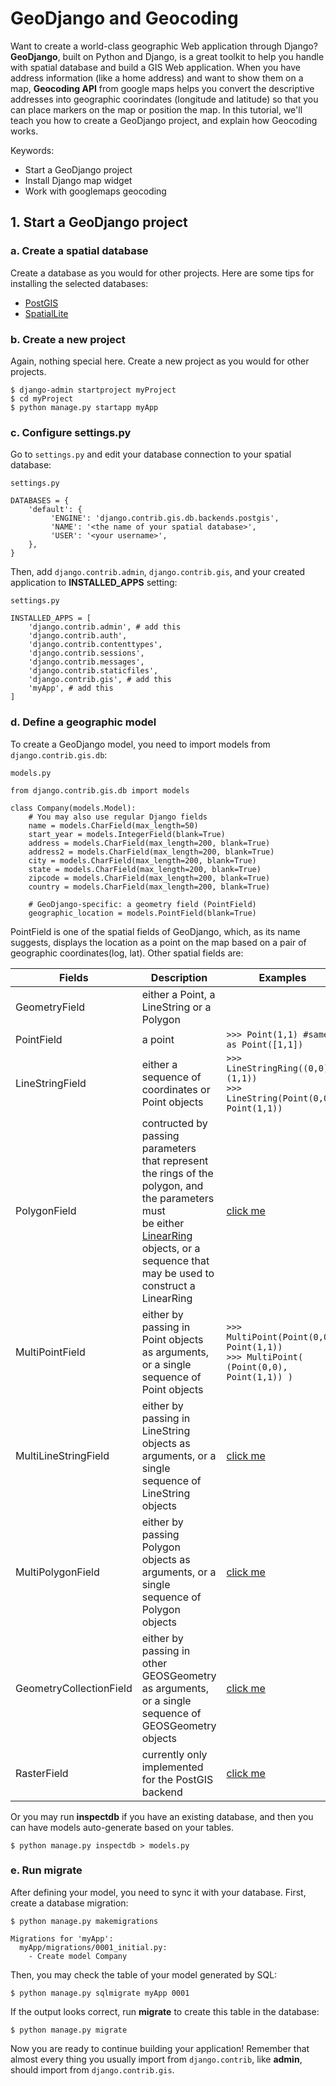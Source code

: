 # GeoDjango and Geocoding
Want to create a world-class geographic Web application through Django? **GeoDjango**, built on Python and Django, is a great 
toolkit to help you handle with spatial database and build a GIS Web application. When you have address information (like
a home address) and want to show them on a map, **Geocoding API** from google maps helps you convert the descriptive addresses 
into geographic coorindates (longitude and latitude) so that you can place markers on the map or position the map.
In this tutorial, we'll teach you how to create a GeoDjango project, and explain how Geocoding works.

Keywords:
* Start a GeoDjango project
* Install Django map widget
* Work with googlemaps geocoding

## 1. Start a GeoDjango project
### a. Create a spatial database
Create a database as you would for other projects. Here are some tips for installing the selected databases:
* [PostGIS](https://docs.djangoproject.com/en/2.0/ref/contrib/gis/install/postgis/)
* [SpatialLite](https://docs.djangoproject.com/en/2.0/ref/contrib/gis/install/spatialite/)

### b. Create a new project
Again, nothing special here. Create a new project as you would for other projects.
```
$ django-admin startproject myProject
$ cd myProject
$ python manage.py startapp myApp
```

### c. Configure settings.py
Go to `settings.py` and edit your database connection to your spatial database:
```
settings.py

DATABASES = {
    'default': {
         'ENGINE': 'django.contrib.gis.db.backends.postgis',
         'NAME': '<the name of your spatial database>',
         'USER': '<your username>',
    },
}
```
Then, add `django.contrib.admin`, `django.contrib.gis`, and your created application to **INSTALLED_APPS** setting:
```
settings.py

INSTALLED_APPS = [
    'django.contrib.admin', # add this
    'django.contrib.auth',
    'django.contrib.contenttypes',
    'django.contrib.sessions',
    'django.contrib.messages',
    'django.contrib.staticfiles',
    'django.contrib.gis', # add this
    'myApp', # add this
]
```

### d. Define a geographic model
To create a GeoDjango model, you need to import models from `django.contrib.gis.db`:
```
models.py

from django.contrib.gis.db import models

class Company(models.Model):
    # You may also use regular Django fields
    name = models.CharField(max_length=50)
    start_year = models.IntegerField(blank=True)
    address = models.CharField(max_length=200, blank=True)
    address2 = models.CharField(max_length=200, blank=True)
    city = models.CharField(max_length=200, blank=True)
    state = models.CharField(max_length=200, blank=True)
    zipcode = models.CharField(max_length=200, blank=True)
    country = models.CharField(max_length=200, blank=True)
    
    # GeoDjango-specific: a geometry field (PointField)
    geographic_location = models.PointField(blank=True)
```
PointField is one of the spatial fields of GeoDjango, which, as its name suggests, displays the location as a point on the map
based on a pair of geographic coordinates(log, lat). Other spatial fields are:

Fields | Description | Examples
------ | ----------- | --------
GeometryField | either a Point, a LineString or a Polygon | 
PointField | a point | `>>> Point(1,1) #same as Point([1,1])`
LineStringField | either a sequence of coordinates or Point objects| `>>> LineStringRing((0,0), (1,1))` <br> `>>> LineString(Point(0,0), Point(1,1))`
PolygonField | contructed by passing parameters that represent <br> the rings of the polygon, and the parameters must <br> be either [LinearRing](https://docs.djangoproject.com/en/2.0/ref/contrib/gis/geos/#linearring) objects, or a sequence that <br> may be used to construct a LinearRing | [click me](https://docs.djangoproject.com/en/2.0/ref/contrib/gis/geos/#polygon)
MultiPointField | either by passing in Point objects as arguments, or a single sequence of Point objects| `>>> MultiPoint(Point(0,0), Point(1,1))` <br> `>>> MultiPoint( (Point(0,0), Point(1,1)) )`
MultiLineStringField | either by passing in LineString objects as arguments, or a single sequence of LineString objects | [click me](https://docs.djangoproject.com/en/2.0/ref/contrib/gis/geos/#multilinestring)
MultiPolygonField | either by passing Polygon objects as arguments, or a single sequence of Polygon objects | [click me](https://docs.djangoproject.com/en/2.0/ref/contrib/gis/geos/#multipolygon)
GeometryCollectionField | either by passing in other GEOSGeometry as arguments, or a single sequence of GEOSGeometry objects | [click me](https://docs.djangoproject.com/en/2.0/ref/contrib/gis/geos/#geometrycollection)
RasterField | currently only implemented for the PostGIS backend | [click me](https://docs.djangoproject.com/en/2.0/ref/contrib/gis/db-api/#creating-and-saving-models-with-raster-fields)

Or you may run **inspectdb** if you have an existing database, and then you can have models auto-generate based on your tables.
```
$ python manage.py inspectdb > models.py
```

### e. Run migrate
After defining your model, you need to sync it with your database. First, create a database migration:
```
$ python manage.py makemigrations

Migrations for 'myApp':
  myApp/migrations/0001_initial.py:
    - Create model Company
```
Then, you may check the table of your model generated by SQL:
```
$ python manage.py sqlmigrate myApp 0001
```
If the output looks correct, run **migrate** to create this table in the database:
```
$ python manage.py migrate
```

Now you are ready to continue building your application! Remember that almost every thing you usually import from `django.contrib`, like **admin**, should import from `django.contrib.gis`.
